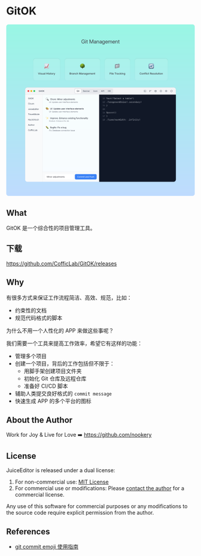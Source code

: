 # GitOK

![hero](./docs/hero.png)

## What

GitOK 是一个综合性的项目管理工具。

## 下载

<https://github.com/CofficLab/GitOK/releases>

## Why

有很多方式来保证工作流程简洁、高效、规范，比如：

- 约束性的文档
- 规范代码格式的脚本

为什么不用一个人性化的 APP 来做这些事呢？

我们需要一个工具来提高工作效率，希望它有这样的功能：

- 管理多个项目
- 创建一个项目，背后的工作包括但不限于：
  - 用脚手架创建项目文件夹
  - 初始化 Git 仓库及远程仓库
  - 准备好 CI/CD 脚本
- 辅助人类提交良好格式的 `commit message`
- 快速生成 APP 的多个平台的图标

## About the Author

Work for Joy & Live for Love ➡️ <https://github.com/nookery>

## License

JuiceEditor is released under a dual license:

1. For non-commercial use: [MIT License](LICENSE)
2. For commercial use or modifications: Please [contact the author](https://github.com/nookery) for a commercial license.

Any use of this software for commercial purposes or any modifications to the source code require explicit permission from the author.

## References

- [git commit emoji 使用指南](https://github.com/liuchengxu/git-commit-emoji-cn)
